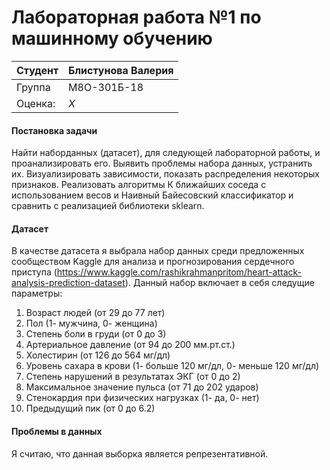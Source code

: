 # Лабораторная работа №1 по машинному обучению

| Студент | Блистунова Валерия |
|------|------|
| Группа  | М8О-301Б-18 |
| Оценка: | *X* |

#### Постановка задачи

Найти наборданных (датасет), для следующей лабораторной работы, и проанализировать его. Выявить проблемы набора данных, устранить их. Визуализировать зависимости, показать распределения некоторых признаков. Реализовать алгоритмы К ближайших соседа с использованием весов и Наивный Байесовский классификатор и сравнить с реализацией библиотеки sklearn.

#### Датасет

В качестве датасета я выбрала набор данных среди предложенных сообществом Kaggle для анализа и прогнозирования сердечного приступа (https://www.kaggle.com/rashikrahmanpritom/heart-attack-analysis-prediction-dataset). 
Данный набор включает в себя следущие параметры: 
1. Возраст людей (от 29 до 77 лет)
2. Пол (1- мужчина, 0- женщина)
3. Степень боли в груди (от 0 до 3)
4. Артериальное давление (от 94 до 200 мм.рт.ст.)
5. Холестирин (от 126 до 564 мг/дл)
6. Уровень сахара в крови (1- больше 120 мг/дл, 0- меньше 120 мг/дл)
7. Степень нарушений в результатах ЭКГ (от 0 до 2)
8. Максимальное значение пульса (от 71 до 202 ударов)
9. Стенокардия при физических нагрузках (1- да, 0- нет)
10. Предыдущий пик (от 0 до 6.2)

#### Проблемы в данных

Я считаю, что данная выборка является репрезентативной. 

